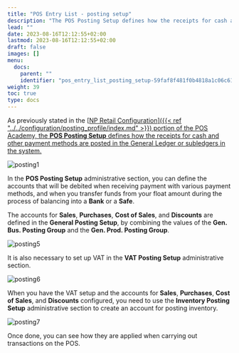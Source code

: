 ```yaml
---
title: "POS Entry List - posting setup"
description: "The POS Posting Setup defines how the receipts for cash and other payment methods are posted in the General Ledger or subledgers in the system."
lead: ""
date: 2023-08-16T12:12:55+02:00
lastmod: 2023-08-16T12:12:55+02:00
draft: false
images: []
menu:
  docs:
    parent: ""
    identifier: "pos_entry_list_posting_setup-59faf8f481f0b4818a1c06c615cdb4e5"
weight: 39
toc: true
type: docs
---
```


As previously stated in the [<ins>NP Retail Configuration<ins>]({{< ref "../../configuration/posting_profile/index.md" >}}) portion of the POS Academy, the **POS Posting Setup** defines how the receipts for cash and other payment methods are posted in the General Ledger or subledgers in the system. 

![posting1](posting1.PNG)

In the **POS Posting Setup** administrative section, you can define the accounts that will be debited when receiving payment with various payment methods, and when you transfer funds from your float amount during the process of balancing into a **Bank** or a **Safe**.  

The accounts for **Sales**, **Purchases**, **Cost of Sales**, and **Discounts** are defined in the **General Posting Setup**, by combining the values of the **Gen. Bus. Posting Group** and the **Gen. Prod. Posting Group**.  

![posting5](posting5.PNG)

It is also necessary to set up VAT in the **VAT Posting Setup** administrative section. 

![posting6](posting6.PNG)

When you have the VAT setup and the accounts for **Sales**, **Purchases**, **Cost of Sales**, and **Discounts** configured, you need to use the **Inventory Posting Setup** administrative section to create an account for posting inventory. 

![posting7](posting7.PNG)

Once done, you can see how they are applied when carrying out transactions on the POS.   